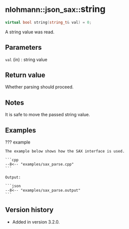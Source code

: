 # <small>nlohmann::json_sax::</small>string

```cpp
virtual bool string(string_t& val) = 0;
```

A string value was read.

## Parameters

`val` (in)
:   string value

## Return value

Whether parsing should proceed.

## Notes

It is safe to move the passed string value.

## Examples

??? example

    The example below shows how the SAX interface is used.

    ```cpp
    --8<-- "examples/sax_parse.cpp"
    ```
    
    Output:
    
    ```json
    --8<-- "examples/sax_parse.output"
    ```

## Version history

- Added in version 3.2.0.
